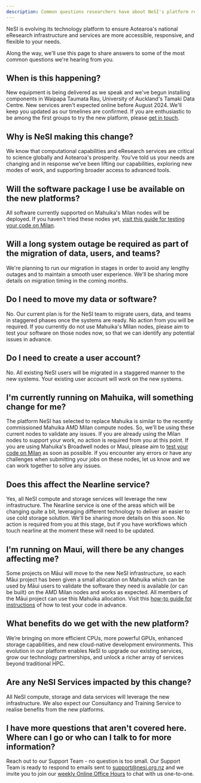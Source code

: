 ```yaml
---
description: Common questions researchers have about NeSI's platform refresh in 2024.
---
```


NeSI is evolving its technology platform to ensure Aotearoa's national eResearch infrastructure and services are more accessible, responsive, and flexible to your needs. 

Along the way, we'll use this page to share answers to some of the most common questions we're hearing from you.

## When is this happening?

New equipment is being delivered as we speak and we've begun installing components in Waipapa Taumata Rau, University of Auckland's Tamaki Data Centre. New services aren't expected online before August 2024. We'll keep you updated as our timelines are confirmed. If you are enthusiastic to be among the first groups to try the new platform, please [get in touch](mailto:support@nesi.org.nz).

## Why is NeSI making this change?

We know that computational capabilities and eResearch services are critical to science globally and Aotearoa's prosperity. You’ve told us your needs are changing and in response we’ve been lifting our capabilities, exploring new modes of work, and supporting broader access to advanced tools. 

## Will the software package I use be available on the new platforms?

All software currently supported on Mahuika's Milan nodes will be deployed. If you haven't tried these nodes yet, [visit this guide for testing your code on Milan](https://github.com/nesi/support-docs/blob/platform-refresh-faq-draft/docs/General/FAQs/'General/Announcements/Preparing_your_code_for_use_on_NeSIs_new_HPC_platform').

## Will a long system outage be required as part of the migration of data, users, and teams?

We're planning to run our migration in stages in order to avoid any lengthy outages and to maintain a smooth user experience. We'll be sharing more details on migration timing in the coming months.

## Do I need to move my data or software?

No. Our current plan is for the NeSI team to migrate users, data, and teams in staggered phases once the systems are ready. No action from you will be required. If you currently do not use Mahuika's Milan nodes, please aim to test your software on those nodes now, so that we can identify any potential issues in advance. 

## Do I need to create a user account?

No. All existing NeSI users will be migrated in a staggered manner to the new systems. Your existing user account will work on the new systems.

## I'm currently running on Mahuika, will something change for me?

The platform NeSI has selected to replace Mahuika is similar to the recently commissioned Mahuika AMD Milan compute nodes. So, we'll be using these current nodes to validate any issues. If you are already using the Milan nodes to support your work, no action is required from you at this point. If you are using Mahuika's Broadwell nodes or Maui, please aim to [test your code on Milan](https://docs.nesi.org.nz/General/Announcements/Preparing_your_code_for_use_on_NeSIs_new_HPC_platform/) as soon as possible. If you encounter any errors or have any challenges when submitting your jobs on these nodes, let us know and we can work together to solve any issues.

## Does this affect the Nearline service? 

Yes, all NeSI compute and storage services will leverage the new infrastructure. The Nearline service is one of the areas which will be changing quite a bit, leveraging different technology to deliver an easier to use cold storage solution. We'll be sharing more details on this soon. No action is required from you at this stage, but if you have workflows which touch nearline at the moment these will need to be updated.

## I'm running on Maui, will there be any changes affecting me?

Some projects on Māui will move to the new NeSI infrastructure, so each Māui project has been given a small allocation on Mahuika which can be used by Māui users to validate the software they need is available (or can be built) on the AMD Milan nodes and works as expected. All members of the Māui project can use this Mahuika allocation. Visit this [how-to guide for instructions]('General/Announcements/Preparing_your_code_for_use_on_NeSIs_new_HPC_platform') of how to test your code in advance.

## What benefits do we get with the new platform?

We’re bringing on more efficient CPUs, more powerful GPUs, enhanced storage capabilities, and new cloud-native development environments. This evolution in our platform enables NeSI to upgrade our existing services, grow our technology partnerships, and unlock a richer array of services beyond traditional HPC.     

## Are any NeSI Services impacted by this change?

All NeSI compute, storage and data services will leverage the new infrastructure. We also expect our Consultancy and Training Service to realise benefits from the new platforms.

## I have more questions that aren't covered here. Where can I go or who can I talk to for more information?

Reach out to our Support Team - no question is too small. Our Support Team is ready to respond to emails sent to support@nesi.org.nz and we invite you to join our [weekly Online Office Hours]('Getting_Started/Getting_Help/Weekly_Online_Office_Hours') to chat with us one-to-one.  

